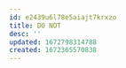 ```yaml
---
id: e2439u6l78e5aiajt7krxzo
title: DO NOT
desc: ''
updated: 1672798314788
created: 1672365570838
---
```


